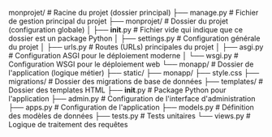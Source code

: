 monprojet/           # Racine du projet (dossier principal)
├── manage.py        # Fichier de gestion principal du projet
├── monprojet/       # Dossier du projet (configuration globale)
│   ├── __init__.py  # Fichier vide qui indique que ce dossier est un package Python
│   ├── settings.py  # Configuration générale du projet
│   ├── urls.py      # Routes (URLs) principales du projet
│   ├── asgi.py      # Configuration ASGI pour le déploiement moderne
│   └── wsgi.py      # Configuration WSGI pour le déploiement web
└── monapp/          # Dossier de l'application (logique métier)
    ├── static/
        ├── monapp/
            ├── style.css
    ├── migrations/  # Dossier des migrations de base de données
    ├── templates/   # Dossier des templates HTML
    ├── __init__.py  # Package Python pour l'application
    ├── admin.py     # Configuration de l'interface d'administration
    ├── apps.py      # Configuration de l'application
    ├── models.py    # Définition des modèles de données
    ├── tests.py     # Tests unitaires
    └── views.py     # Logique de traitement des requêtes
